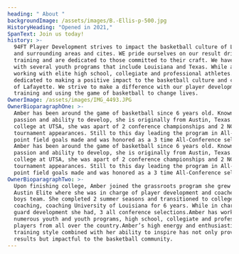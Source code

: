 ```yaml
---
heading: " About "
backgroundImage: /assets/images/B.-Ellis-p-500.jpg
HistoryHeading: "Opened in 2021,"
SpanText: Join us today!
history: >-
  94FT Player Development strives to impact the basketball culture of Lafayette
  and surrounding areas and cites. WE pride ourselves on our result driven
  training and are dedicated to those committed to their craft. We have worked
  with several youth programs that include Louisiana and Texas. While also
  working with elite high school, collegiate and professional athletes. 94FT is
  dedicated to making a positive impact to the basketball culture and community
  of Lafayette. We strive to make a difference with our player development
  training and using the game of basketball to change lives.
OwnerImage: /assets/images/IMG_4493.JPG
OwnerBioparagraphOne: >-
  Amber has been around the game of basketball since 6 years old. Known for her
  passion and ability to develop, she is originally from Austin, Texas. In
  college at UTSA, she was apart of 2 conference championships and 2 NCAA
  tournament appearances. Still to this day leading the program in All-Time 3
  point field goals made and was honored as a 3 time All-Conference selection.
  Amber has been around the game of basketball since 6 years old. Known for her
  passion and ability to develop, she is originally from Austin, Texas. In
  college at UTSA, she was apart of 2 conference championships and 2 NCAA
  tournament appearances. Still to this day leading the program in All-Time 3
  point field goals made and was honored as a 3 time All-Conference selection.
OwnerBioparagraphTwo: >-
  Upon finishing college, Amber joined the grassroots program she grew up in
  Austin Elite where she was in charge of player development and coached the 17u
  boys team. She completed 2 summer seasons and transitioned to college
  coaching, coaching University of Louisiana for 6 years. While in charge of the
  guard development she had, 3 all conference selections.Amber has worked with
  numerous youth and youth programs, high school, collegiate and professional
  players from all over the country.Amber’s high energy and enthusiastic
  training style combined with her ability to inspire has not only proven
  results but impactful to the basketball community.
---
```

